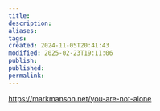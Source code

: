 ```yaml
---
title: 
description: 
aliases: 
tags: 
created: 2024-11-05T20:41:43
modified: 2025-02-23T19:11:06
publish: 
published: 
permalink: 
---
```


https://markmanson.net/you-are-not-alone
